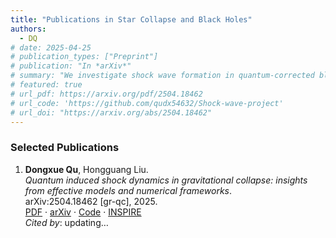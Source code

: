```yaml
---
title: "Publications in Star Collapse and Black Holes"
authors:
  - DQ
# date: 2025-04-25
# publication_types: ["Preprint"]
# publication: "In *arXiv*"
# summary: "We investigate shock wave formation in quantum-corrected black hole models..."
# featured: true
# url_pdf: https://arxiv.org/pdf/2504.18462
# url_code: 'https://github.com/qudx54632/Shock-wave-project'
# url_doi: "https://arxiv.org/abs/2504.18462"
---
```


### Selected Publications

1. **Dongxue Qu**, Hongguang Liu.  
   *Quantum induced shock dynamics in gravitational collapse: insights from effective models and numerical frameworks*.  
   arXiv:2504.18462 [gr-qc], 2025.  
   [PDF](https://arxiv.org/pdf/2504.18462) · [arXiv](https://arxiv.org/abs/2504.18462) · [Code](https://github.com/qudx54632/Shock-wave-project) · [INSPIRE](https://inspirehep.net/literature/2915637)  
   _Cited by_: <span id="citecount">updating…</span>

<script>
fetch("https://inspirehep.net/api/literature/2915637")
  .then(res => res.json())
  .then(data => {
    const count = data.metadata?.citation_count ?? "0";
    document.getElementById("citecount").innerText = count;
  });
</script>
